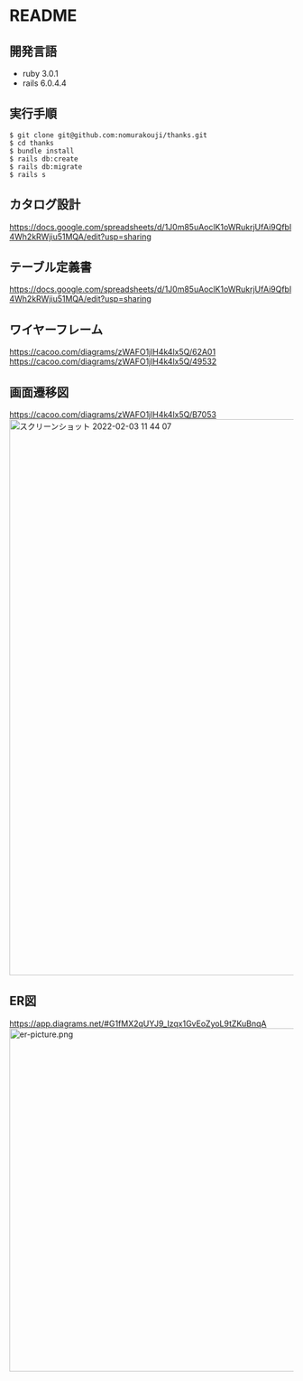 # README


## 開発言語
- ruby 3.0.1
- rails 6.0.4.4

## 実行手順
```
$ git clone git@github.com:nomurakouji/thanks.git
$ cd thanks
$ bundle install
$ rails db:create 
$ rails db:migrate
$ rails s
```

## カタログ設計
https://docs.google.com/spreadsheets/d/1J0m85uAoclK1oWRukrjUfAi9Qfbl4Wh2kRWjiu51MQA/edit?usp=sharing

## テーブル定義書
https://docs.google.com/spreadsheets/d/1J0m85uAoclK1oWRukrjUfAi9Qfbl4Wh2kRWjiu51MQA/edit?usp=sharing

## ワイヤーフレーム
https://cacoo.com/diagrams/zWAFO1jlH4k4lx5Q/62A01
https://cacoo.com/diagrams/zWAFO1jlH4k4lx5Q/49532

## 画面遷移図
https://cacoo.com/diagrams/zWAFO1jlH4k4lx5Q/B7053
<img width="985" alt="スクリーンショット 2022-02-03 11 44 07" src="https://user-images.githubusercontent.com/93464641/152272913-18d00edf-4398-482e-bb00-478ac1f07d5f.png">

## ER図
https://app.diagrams.net/#G1fMX2qUYJ9_Izqx1GvEoZyoL9tZKuBnqA
<img width="608" alt="er-picture.png" src="https://user-images.githubusercontent.com/93464641/152276671-cc745f1b-2df3-4715-8933-d3a721695c2e.png">

